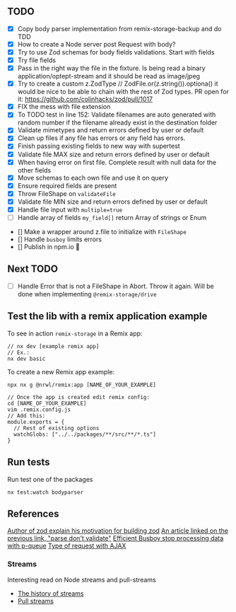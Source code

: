 ## TODO

- [x] Copy body parser implementation from remix-storage-backup and do TDD
- [x] How to create a Node server post Request with body?
- [x] Try to use Zod schemas for body fields validations. Start with fields
- [x] Try file fields
- [x] Pass in the right way the file in the fixture. Is being read a binary application/optept-stream and it should be read as image/jpeg
- [x] Try to create a custom z.ZodType // ZodFile.or(z.string()).optiona() it would be nice to be able to chain with the rest of Zod types. PR open for it: https://github.com/colinhacks/zod/pull/1017
- [x] FIX the mess with file extension
- [x] To TODO test in line 152: Validate filenames are auto generated with random
      number if the filename already exist in the destination folder
- [x] Validate mimetypes and return errors defined by user or default
- [x] Clean up files if any file has errors or any field has errors.
- [x] Finish passing existing fields to new way with supertest
- [x] Validate file MAX size and return errors defined by user or default
- [x] When having error on first file. Complete result with null data for the
      other fields
- [x] Move schemas to each own file and use it on query
- [x] Ensure required fields are present
- [x] Throw FileShape on `validateFile`
- [x] Validate file MIN size and return errors defined by user or default
- [x] Handle file input with `multiple=true`
- [ ] Handle array of fields `my_field[]` return Array of strings or Enum
- [] Make a wrapper around z.file to initialize with `FileShape`
- [] Handle `busboy` limits errors
- [] Publish in npm.io :tada:

## Next TODO

- [ ] Handle Error that is not a FileShape in Abort. Throw it again. Will be
      done when implementing `@remix-storage/drive`

## Test the lib with a remix application example

To see in action `remix-storage` in a Remix app:

```
// nx dev [example remix app]
// Ex.:
nx dev basic

```

To create a new Remix app example:

```
npx nx g @nrwl/remix:app [NAME_OF_YOUR_EXAMPLE]

// Once the app is created edit remix config:
cd [NAME_OF_YOUR_EXAMPLE]
vim .remix.config.js
// Add this:
module.exports = {
  // Rest of existing options
  watchGlobs: ["../../packages/**/src/**/*.ts"]
}
```

## Run tests

Run test one of the packages

```
nx test:watch bodyparser
```

## References

[Author of zod explain his motivation for building zod](https://colinhacks.com/essays/zod)
[An article linked on the previous link, "parse don't validate"](https://lexi-lambda.github.io/blog/2019/11/05/parse-don-t-validate/)
[Efficient Busboy stop processing data with p-queue](https://bytearcher.com/articles/terminate-busboy/)
[Type of request with AJAX](https://developer.mozilla.org/en-US/docs/Web/API/XMLHttpRequest/Using_XMLHttpRequest#submitting_forms_and_uploading_files)

### Streams

Interesting read on Node streams and pull-streams

- [The history of streams](https://dominictarr.com/post/145135293917/history-of-streams)
- [Pull streams](https://dominictarr.com/post/149248845122/pull-streams-pull-streams-are-a-very-simple)
